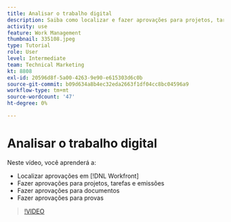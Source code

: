 ```yaml
---
title: Analisar o trabalho digital
description: Saiba como localizar e fazer aprovações para projetos, tarefas, problemas, documentos e provas em [!DNL  Workfront].
activity: use
feature: Work Management
thumbnail: 335108.jpeg
type: Tutorial
role: User
level: Intermediate
team: Technical Marketing
kt: 8808
exl-id: 20596d8f-5a00-4263-9e90-e615303d6c0b
source-git-commit: b09d634a8b4ec32eda2663f1df04cc8bc04596a9
workflow-type: tm+mt
source-wordcount: '47'
ht-degree: 0%

---
```


# Analisar o trabalho digital

Neste vídeo, você aprenderá a:

* Localizar aprovações em [!DNL  Workfront]
* Fazer aprovações para projetos, tarefas e emissões
* Fazer aprovações para documentos
* Fazer aprovações para provas

>[!VIDEO](https://video.tv.adobe.com/v/335108/?quality=12)

<!---
learn more URLS
Approving work
Home area for Reviewers
Guides
Home overview for Reviewers
Issue page overview
--->
